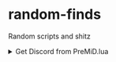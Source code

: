 # random-finds
Random scripts and shitz

<details>
  <summary>Get Discord from PreMiD.lua</summary>
  <blockquote>
    <a href="https://github.com/Roblox-Thot/random-finds/blob/main/Get%20Discord%20from%20PreMiD.lua">Link</a><br>
    If the user has PreMiD installed then it will print/grab some user info.<br>
    Example:<br>
    <img width="694" alt="image" src="https://user-images.githubusercontent.com/67937010/208335348-84c2de5d-c9a8-42f1-832a-af556241ccd8.png">
  </blockquote>
</details>
